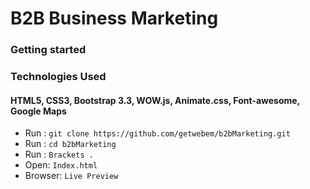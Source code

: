# B2B Business Marketing
### **Getting started**
### Technologies Used
#### HTML5, CSS3, Bootstrap 3.3, WOW.js, Animate.css, Font-awesome, Google Maps
 - Run :  `git clone https://github.com/getwebem/b2bMarketing.git`
 - Run :  `cd b2bMarketing`
 - Run :  `Brackets .`
 - Open:  `Index.html`
 - Browser:  `Live Preview`  
 <br/><br/>

